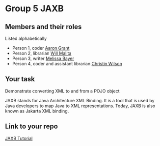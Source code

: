 # Group 5 JAXB

## Members and their roles

Listed alphabetically

* Person 1, coder [Aaron Grant](.)
* Person 2, librarian [Will Malita](.)
* Person 3, writer [Melissa Bayer](.) 
* Person 4, coder and assistant librarian [Christin Wilson](.)

## Your task

Demonstrate converting XML to and from a POJO object

JAXB stands for Java Architecture XML Binding. It is a tool that is used by Java developers to map Java to XML representations. Today, JAXB is also known as Jakarta XML binding.

## Link to your repo

[JAXB Tutorial](https://github.com/abg5043/JAXBTutorial/blob/master/README.md)
